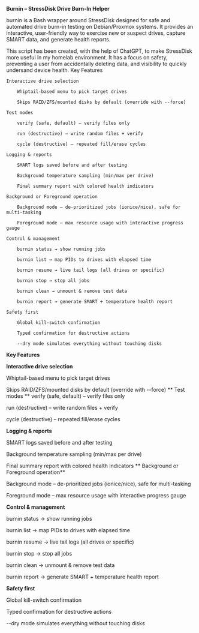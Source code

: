 **Burnin – StressDisk Drive Burn-In Helper**

burnin is a Bash wrapper around StressDisk designed for safe and automated drive burn-in testing on Debian/Proxmox systems. It provides an interactive, user-friendly way to exercise new or suspect drives, capture SMART data, and generate health reports.

This script has been created, with the help of ChatGPT, to make StressDisk more useful in my homelab environment. It has a focus on safety, preventing a user from accidentally deleting data, and visibility to quickly undersand device health. 
Key Features

    Interactive drive selection

        Whiptail-based menu to pick target drives

        Skips RAID/ZFS/mounted disks by default (override with --force)

    Test modes

        verify (safe, default) – verify files only

        run (destructive) – write random files + verify

        cycle (destructive) – repeated fill/erase cycles

    Logging & reports

        SMART logs saved before and after testing

        Background temperature sampling (min/max per drive)

        Final summary report with colored health indicators

    Background or Foreground operation

        Background mode – de-prioritized jobs (ionice/nice), safe for multi-tasking

        Foreground mode – max resource usage with interactive progress gauge

    Control & management

        burnin status → show running jobs

        burnin list → map PIDs to drives with elapsed time

        burnin resume → live tail logs (all drives or specific)

        burnin stop → stop all jobs

        burnin clean → unmount & remove test data

        burnin report → generate SMART + temperature health report

    Safety first

        Global kill-switch confirmation

        Typed confirmation for destructive actions

        --dry mode simulates everything without touching disks


**Key Features**

**Interactive drive selection**

Whiptail-based menu to pick target drives

Skips RAID/ZFS/mounted disks by default (override with --force)
**
Test modes
**
verify (safe, default) – verify files only

run (destructive) – write random files + verify

cycle (destructive) – repeated fill/erase cycles

**Logging & reports**

SMART logs saved before and after testing

Background temperature sampling (min/max per drive)

Final summary report with colored health indicators
**
Background or Foreground operation**

Background mode – de-prioritized jobs (ionice/nice), safe for multi-tasking

Foreground mode – max resource usage with interactive progress gauge

**Control & management**

burnin status → show running jobs

burnin list → map PIDs to drives with elapsed time

burnin resume → live tail logs (all drives or specific)

burnin stop → stop all jobs

burnin clean → unmount & remove test data

burnin report → generate SMART + temperature health report

**Safety first**

Global kill-switch confirmation

Typed confirmation for destructive actions

--dry mode simulates everything without touching disks
